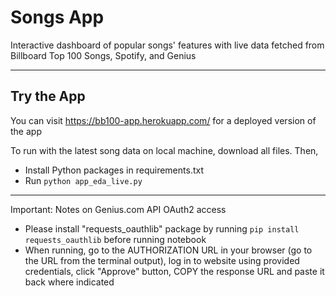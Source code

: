 # Songs App
Interactive dashboard of popular songs' features with live data fetched from Billboard Top 100 Songs, Spotify, and Genius

-------------
## Try the App
You can visit https://bb100-app.herokuapp.com/ for a deployed version of the app

To run with the latest song data on local machine, download all files. Then,
- Install Python packages in requirements.txt
- Run `python app_eda_live.py`

---

Important: Notes on Genius.com API OAuth2 access
- Please install "requests_oauthlib" package by running `pip install requests_oauthlib` before running notebook
- When running, go to the AUTHORIZATION URL in your browser (go to the URL from the terminal output), log in to website using provided credentials, click "Approve" button, COPY the response URL and paste it back where indicated


